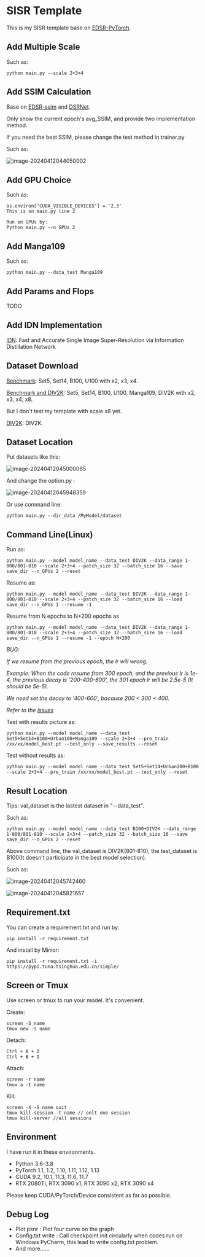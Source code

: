 # SISR Template

This is my SISR template base on [EDSR-PyTorch](https://github.com/sanghyun-son/EDSR-PyTorch).

## Add Multiple Scale

Such as:

```
python main.py --scale 2+3+4
```

## Add SSIM Calculation

Base on [EDSR-ssim](https://github.com/HolmesShuan/EDSR-ssim) and [DSRNet](https://github.com/hellloxiaotian/DSRNet/blob/main/DSRNet/sample.py#L56).

Only show the current epoch's avg_SSIM, and provide two implementation method.

If you need the best SSIM, please change the test method in trainer.py

Such as:

![image-20240412044050002](https://cdn.jsdelivr.net/gh/xwq325/PicGo@main/image-20240412044050002.png)

## Add GPU Choice

Such as:

```
os.environ["CUDA_VISIBLE_DEVICES"] = '2,3'
This is on main.py line 2

Run on GPUs by:
Python main.py --n_GPUs 2
```

## Add Manga109

Such as:

```
python main.py --data_test Manga109
```

## Add Params and Flops

TODO

## Add IDN Implementation

[IDN](arxiv.org/abs/1803.09454): Fast and Accurate Single Image Super-Resolution via Information Distillation Network

## Dataset Download

[Benchmark](https://cv.snu.ac.kr/research/EDSR/benchmark.tar): Set5, Set14, B100, U100 with x2, x3, x4.

[Benchmark and DIV2K](https://drive.google.com/drive/folders/1-99XFJs_fvQ2wFdxXrnJFcRRyPJYKN0K): Set5, Set14, B100, U100, Manga109, DIV2K with x2, x3, x4, x8.

But I don't test my template with scale x8 yet.

[DIV2K](https://cv.snu.ac.kr/research/EDSR/DIV2K.tar): DIV2K.

## Dataset Location

Put datasets like this:

![image-20240412045000065](https://cdn.jsdelivr.net/gh/xwq325/PicGo@main/image-20240412045000065.png)

And change the option.py :

![image-20240412045948359](https://cdn.jsdelivr.net/gh/xwq325/PicGo@main/image-20240412045948359.png)

Or use command line:

```
python main.py --dir_data /MyModel/dataset
```

## Command Line(Linux)

Run as:

```
python main.py --model model_name --data_test DIV2K --data_range 1-800/801-810 --scale 2+3+4 --patch_size 32 --batch_size 16 --save save_dir --n_GPUs 2 --reset
```

Resume as:

```
python main.py --model model_name --data_test DIV2K --data_range 1-800/801-810 --scale 2+3+4 --patch_size 32 --batch_size 16 --load save_dir --n_GPUs 1 --resume -1
```

Resume from N epochs to N+200 epochs as

```
python main.py --model model_name --data_test DIV2K --data_range 1-800/801-810 --scale 2+3+4 --patch_size 32 --batch_size 16 --load save_dir --n_GPUs 1 --resume -1 --epoch N+200
```

*BUG:*

*If we resume from the previous epoch, the lr will wrong.*

*Example: When the code resume from 300 epoch, and the previous lr is 1e-4, the previous decay is '200-400-600', the 301 epoch lr will be 2.5e-5 (It should be 5e-5).*

*We need set the decay to '400-600', bacause 200 < 300 < 400.*

*Refer to the [issues](https://github.com/sanghyun-son/EDSR-PyTorch/issues/296)*

Test with results picture as:

```
python main.py --model model_name --data_test Set5+Set14+B100+Urban100+Manga109 --scale 2+3+4 --pre_train /xx/xx/model_best.pt --test_only --save_results --reset
```

Test without results as:

```
python main.py --model model_name --data_test Set5+Set14+Urban100+B100 --scale 2+3+4 --pre_train /xx/xx/model_best.pt --test_only --reset
```

## Result Location

Tips: val_dataset is the lastest dataset in "--data_test".

Such as:

```
python main.py --model model_name --data_test B100+DIV2K --data_range 1-800/801-810 --scale 2+3+4 --patch_size 32 --batch_size 16 --save save_dir --n_GPUs 2 --reset
```

Above command line, the val_dataset is DIV2K(801-810), the test_dataset is B100(It doesn't participate in the best model selection).

Such as:

![image-20240412045742460](https://cdn.jsdelivr.net/gh/xwq325/PicGo@main/image-20240412045742460.png)

![image-20240412045821657](https://cdn.jsdelivr.net/gh/xwq325/PicGo@main/image-20240412045821657.png)

## Requirement.txt

You can create a requirement.txt and run by:

```
pip install -r requirement.txt
```

And install by Mirror:

```
pip install -r requirement.txt -i https://pypi.tuna.tsinghua.edu.cn/simple/
```

## Screen or Tmux

Use screen or tmux to run your model. It's convenient.

Create:

```
screen -S name    
tmux new -s name
```

Detach:

```
Ctrl + A + D
Ctrl + B + D
```

Attach:

```
screen -r name   
tmux a -t name
```

Kill:

```
screen -X -S name quit
tmux kill-session -t name // onlt one session
tmux kill-server //all sessions
```

## Environment

I have run it in these environments.

- Python 3.6-3.8
- PyTorch 1.1, 1.2, 1.10, 1.11, 1.12, 1.13
- CUDA 9.2, 10.1, 11.3, 11.6, 11.7
- RTX 2080Ti, RTX 3090 x1, RTX 3090 x2, RTX 3090 x4

Please keep CUDA/PyTorch/Device consistent as far as possible.

## Debug Log

- Plot psnr : Plot four curve on the graph
- Config.txt write : Call checkpoint.init circularly when codes run on Windows PyCharm, this lead to write config.txt problem.
- And more......


